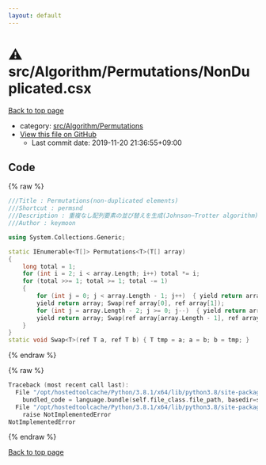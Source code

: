 ```yaml
---
layout: default
---
```


<!-- mathjax config similar to math.stackexchange -->
<script type="text/javascript" async
  src="https://cdnjs.cloudflare.com/ajax/libs/mathjax/2.7.5/MathJax.js?config=TeX-MML-AM_CHTML">
</script>
<script type="text/x-mathjax-config">
  MathJax.Hub.Config({
    TeX: { equationNumbers: { autoNumber: "AMS" }},
    tex2jax: {
      inlineMath: [ ['$','$'] ],
      processEscapes: true
    },
    "HTML-CSS": { matchFontHeight: false },
    displayAlign: "left",
    displayIndent: "2em"
  });
</script>

<script type="text/javascript" src="https://cdnjs.cloudflare.com/ajax/libs/jquery/3.4.1/jquery.min.js"></script>
<script src="https://cdn.jsdelivr.net/npm/jquery-balloon-js@1.1.2/jquery.balloon.min.js" integrity="sha256-ZEYs9VrgAeNuPvs15E39OsyOJaIkXEEt10fzxJ20+2I=" crossorigin="anonymous"></script>
<script type="text/javascript" src="../../../../assets/js/copy-button.js"></script>
<link rel="stylesheet" href="../../../../assets/css/copy-button.css" />


# :warning: src/Algorithm/Permutations/NonDuplicated.csx

<a href="../../../../index.html">Back to top page</a>

* category: <a href="../../../../index.html#c0d46748ab0ef9ac3af45875ffca8d20">src/Algorithm/Permutations</a>
* <a href="{{ site.github.repository_url }}/blob/master/src/Algorithm/Permutations/NonDuplicated.csx">View this file on GitHub</a>
    - Last commit date: 2019-11-20 21:36:55+09:00




## Code

<a id="unbundled"></a>
{% raw %}
```cpp
﻿///Title : Permutations(non-duplicated elements)
///Shortcut : permsnd
///Description : 重複なし配列要素の並び替えを生成(Johnson–Trotter algorithm)
///Author : keymoon

using System.Collections.Generic;

static IEnumerable<T[]> Permutations<T>(T[] array)
{
    long total = 1;
    for (int i = 2; i < array.Length; i++) total *= i;
    for (total >>= 1; total >= 1; total -= 1)
    {
        for (int j = 0; j < array.Length - 1; j++)  { yield return array;  Swap(ref array[j], ref array[j + 1]); }
        yield return array; Swap(ref array[0], ref array[1]);
        for (int j = array.Length - 2; j >= 0; j--)  { yield return array; Swap(ref array[j], ref array[j + 1]); }
        yield return array; Swap(ref array[array.Length - 1], ref array[array.Length - 2]);
    }
}
static void Swap<T>(ref T a, ref T b) { T tmp = a; a = b; b = tmp; }

```
{% endraw %}

<a id="bundled"></a>
{% raw %}
```cpp
Traceback (most recent call last):
  File "/opt/hostedtoolcache/Python/3.8.1/x64/lib/python3.8/site-packages/onlinejudge_verify/docs.py", line 347, in write_contents
    bundled_code = language.bundle(self.file_class.file_path, basedir=self.cpp_source_path)
  File "/opt/hostedtoolcache/Python/3.8.1/x64/lib/python3.8/site-packages/onlinejudge_verify/languages/csharpscript.py", line 108, in bundle
    raise NotImplementedError
NotImplementedError

```
{% endraw %}

<a href="../../../../index.html">Back to top page</a>

